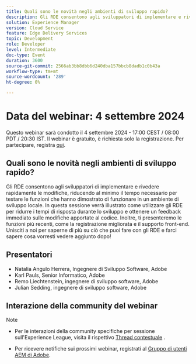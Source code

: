 ```yaml
---
title: Quali sono le novità negli ambienti di sviluppo rapido?
description: Gli RDE consentono agli sviluppatori di implementare e rivedere rapidamente le modifiche, riducendo al minimo il tempo necessario per testare le funzioni che hanno dimostrato di funzionare in un ambiente di sviluppo locale. In questa sessione verrà illustrato come utilizzare gli RDE per ridurre i tempi di risposta durante lo sviluppo e ottenere un feedback immediato sulle modifiche apportate al codice. Inoltre, ti presenteremo le funzioni più recenti, come la registrazione migliorata e il supporto front-end. Unisciti a noi per saperne di più su ciò che puoi fare con gli RDE e farci sapere cosa vorresti vedere aggiunto dopo!
solution: Experience Manager
version: Cloud Service
feature: Edge Delivery Services
topic: Development
role: Developer
level: Intermediate
doc-type: Event
duration: 3600
source-git-commit: 2566ab3bb8dbb6d240dba157bbcb8dadb1c0b43a
workflow-type: tm+mt
source-wordcount: '289'
ht-degree: 0%

---
```


# Data del webinar: 4 settembre 2024

Questo webinar sarà condotto il 4 settembre 2024 - 17:00 CEST / 08:00 PDT / 20:30 IST.
Il webinar è gratuito, è richiesta solo la registrazione.
Per partecipare, registra [qui](https://adobe.ly/4cwc5W4).

## Quali sono le novità negli ambienti di sviluppo rapido?

Gli RDE consentono agli sviluppatori di implementare e rivedere rapidamente le modifiche, riducendo al minimo il tempo necessario per testare le funzioni che hanno dimostrato di funzionare in un ambiente di sviluppo locale. In questa sessione verrà illustrato come utilizzare gli RDE per ridurre i tempi di risposta durante lo sviluppo e ottenere un feedback immediato sulle modifiche apportate al codice. Inoltre, ti presenteremo le funzioni più recenti, come la registrazione migliorata e il supporto front-end. Unisciti a noi per saperne di più su ciò che puoi fare con gli RDE e farci sapere cosa vorresti vedere aggiunto dopo!

## Presentatori

* Natalia Angulo Herrera, Ingegnere di Sviluppo Software, Adobe
* Karl Pauls, Senior Informatico, Adobe
* Remo Liechtenstein, ingegnere di sviluppo software, Adobe
* Julian Sedding, ingegnere di sviluppo software, Adobe

## Interazione della community del webinar

>[!NOTE]
>
>* Per le interazioni della community specifiche per sessione sull&#39;Experience League, visita il rispettivo [Thread contestuale](https://adobe.ly/3M8MFTE) .
>
>* Per ricevere notifiche sui prossimi webinar, registrati al [Gruppo di utenti AEM di Adobe](https://aem-augs.adobe.com/).
